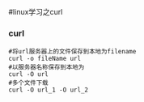 #linux学习之curl

### curl
```shell
#将url服务器上的文件保存到本地为filename
curl -o fileName url
#以服务器名称保存到本地为
curl -O url
#多个文件下载
curl -O url_1 -O url_2
```
